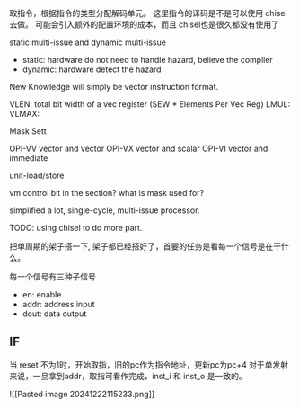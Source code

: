 
取指令，根据指令的类型分配解码单元。
  这里指令的译码是不是可以使用 chisel 去做。
      可能会引入额外的配置环境的成本，而且 chisel也是很久都没有使用了

static multi-issue and dynamic multi-issue

- static: hardware do not need to handle hazard, believe the compiler
- dynamic: hardware detect the hazard

New Knowledge will simply be vector instruction format.

VLEN: total bit width of a vec register (SEW * Elements Per Vec Reg)
LMUL: 
VLMAX: 

Mask Sett 

OPI-VV vector and vector
OPI-VX vector and scalar
OPI-VI  vector and immediate

unit-load/store

vm control bit in the section? what is mask used for?

simplified a lot, single-cycle, multi-issue processor.

TODO: using chisel to do more part.

把单周期的架子搭一下, 架子都已经搭好了，首要的任务是看每一个信号是在干什么。

每一个信号有三种子信号
- en: enable
- addr: address input
- dout: data output
## IF

当 reset 不为1时，开始取指，旧的pc作为指令地址，更新pc为pc+4
对于单发射来说，一旦拿到addr，取指可看作完成，inst_i 和 inst_o 是一致的。

![[Pasted image 20241222115233.png]]

